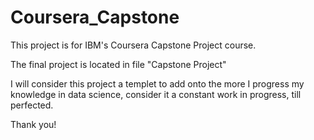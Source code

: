 # Coursera_Capstone

This project is for IBM's Coursera Capstone Project course. 

The final project is located in file "Capstone Project"

I will consider this project a templet to add onto the more I progress my knowledge in data science, consider it a constant work in progress, till perfected. 



Thank you! 